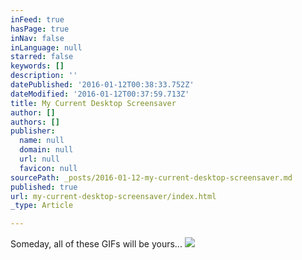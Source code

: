 ```yaml
---
inFeed: true
hasPage: true
inNav: false
inLanguage: null
starred: false
keywords: []
description: ''
datePublished: '2016-01-12T00:38:33.752Z'
dateModified: '2016-01-12T00:37:59.713Z'
title: My Current Desktop Screensaver
author: []
authors: []
publisher:
  name: null
  domain: null
  url: null
  favicon: null
sourcePath: _posts/2016-01-12-my-current-desktop-screensaver.md
published: true
url: my-current-desktop-screensaver/index.html
_type: Article

---
```

Someday, all of these GIFs will be yours...
![](https://the-grid-user-content.s3-us-west-2.amazonaws.com/c106f8f2-6dad-425a-9095-e81fd14107d5.gif)